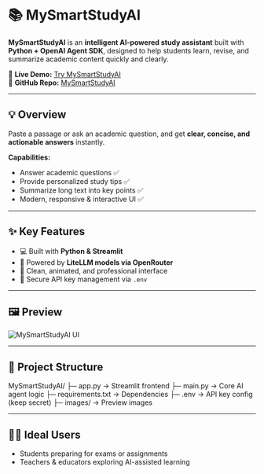 
# 📚 MySmartStudyAI

**MySmartStudyAI** is an **intelligent AI-powered study assistant** built with **Python + OpenAI Agent SDK**, designed to help students learn, revise, and summarize academic content quickly and clearly.  

🔗 **Live Demo:** [Try MySmartStudyAI](https://mysmartstudyai.streamlit.app/)  
🐙 **GitHub Repo:** [MySmartStudyAI](https://github.com/tejasjundre/MySmartStudyAI)

---

## 💡 Overview

Paste a passage or ask an academic question, and get **clear, concise, and actionable answers** instantly.  

**Capabilities:**  
- Answer academic questions ✅  
- Provide personalized study tips ✅  
- Summarize long text into key points ✅  
- Modern, responsive & interactive UI ✅  

---

## ✨ Key Features

- 💻 Built with **Python & Streamlit**  
- 🧠 Powered by **LiteLLM models via OpenRouter**  
- 🎨 Clean, animated, and professional interface  
- 🔐 Secure API key management via `.env`  

---

## 🖼️ Preview

![MySmartStudyAI UI](images/preview.jpg)  

---

## 📁 Project Structure

MySmartStudyAI/
├─ app.py → Streamlit frontend
├─ main.py → Core AI agent logic
├─ requirements.txt → Dependencies
├─ .env → API key config (keep secret)
├─ images/ → Preview images


---

## 🧑‍💻 Ideal Users

- Students preparing for exams or assignments  
- Teachers & educators exploring AI-assisted learning  
